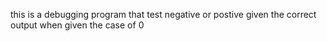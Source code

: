 this is a debugging program that test negative or postive given the correct output when given the case of 0
